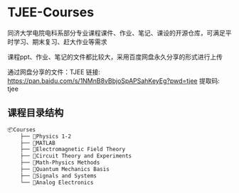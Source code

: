 # TJEE-Courses

同济大学电院电科系部分专业课程课件、作业、笔记、课设的开源仓库，可满足平时学习、期末复习、赶大作业等需求

课程ppt、作业、笔记的文件都比较大，采用百度网盘永久分享的形式进行上传

通过网盘分享的文件：TJEE 链接: https://pan.baidu.com/s/1NMnB8vBbjoSpAPSahKeyEg?pwd=tjee 提取码: tjee

## 课程目录结构
```bash
📦Courses
    ├── 📂Physics 1-2
    ├── 📂MATLAB
    ├── 📂Electromagnetic Field Theory
    ├── 📂Circuit Theory and Experiments
    ├── 📂Math-Physics Methods
    ├── 📂Quantum Mechanics Basis
    ├── 📂Signals and Systems
    └── 📂Analog Electronics
```
